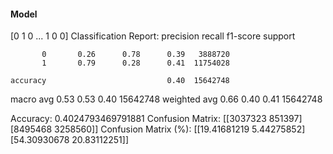 #### Model
[0 1 0 ... 1 0 0]
Classification Report:
              precision    recall  f1-score   support

           0       0.26      0.78      0.39   3888720
           1       0.79      0.28      0.41  11754028

    accuracy                           0.40  15642748
   macro avg       0.53      0.53      0.40  15642748
weighted avg       0.66      0.40      0.41  15642748

Accuracy: 0.4024793469791881
Confusion Matrix:
[[3037323  851397]
 [8495468 3258560]]
Confusion Matrix (%):
[[19.41681219  5.44275852]
 [54.30930678 20.83112251]]
